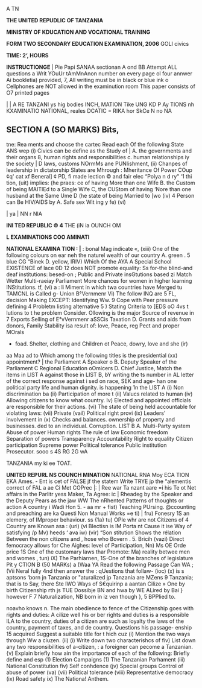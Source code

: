 A TN

**THE UNITED REPUDLIC OF TANZANIA**

**MINISTRY OF KDUCATION AND VOCATIONAL TRAINING**

**FORM TWO SECONDARY EDUCATION EXAMINATION, 2006**
GOLI civics

**TIME: 2‘, HOURS**

**INSTRUCTIONGE**
| Pie Papi SANAA sectionan A ond BB
Attempt ALL questions a Writ YOuUr tAmMnAnon number on every page ol four annwer
Ai bookletia) provided,
7, All writing must be in black or blue ink o Cellphones are NOT allowed in the examinution room
This paper consists of O7 printed pages

| |
A
RE TANZANI
ys hig bodies INCH, MATION
Tike UNG KD P Ay TIONS nh KXAMINATIO
NATIONAL, reales DCATIC
= RIKA hor SkCe N no
NA

## SECTION A (SO MARKS) Bits,
tne: Rea ments and choose the cartec
Read each Of the following State
ANS wep
(i) Civics can be define as the Study of |
A. the governments and their organs
8, human rights and responsibilities c. human relationships iy the society |
   D laws, customs NOrmMs ane PUNIishment,
(ii) Chanpes of leadership in dictatorship Slates are
Mhrough :
Mheritance Of Power
COup ¢q' cat xf Beneral] ¢
PD, fi made lection
© and fair elec
“Polya n d ry"
‘1
thi tion,
(uit) implies:
(he praes:
ce of having More than one Wife
B. the Custom of being MAITIEd to a Single Wife
C, the CUStom of having ‘Nore than one husband at the
Same Ume
   D (he state of being Married to [wo
(iv) 4 Person can Be HIV/AIDS by
A. Safe sex Wit ing y
fe)
(vi)

| ya | NN r NIA

**INI TED REPUBLIC © 4**
THE (iN ia
OUNCH OM

**L EXAMINATIONS COO AMINATI**

**NATIONAL EXAMINA TION : |**
: bonal Mag indicate «,
(xiii) One of the following colours on ear neh the naturel wealth of our country
A. green .
5 blue
CG “Binek
D. yellow,
IRIV) Which Of the AYA
   A Special School
EXISTENCE of lace
0D
12 does NOT promote equality:
Ss for-the blind-and deaf institutions: besed-on ;
Public and Private insGtutions based zi Match
Wetter
Multi-raeiay Parliament
More chances for women in higher learning
INStitutions.
tf,
(vi)
a : li
Miment in which twa countries have Merged tu
TAMCNL is Called g-
Union B°Vernmenr
Vi) The follow
INQ are 5
FL,
decision Making EXCEPT:
Identifying Ww. 9 Cope with Peer pressure defining 4 Probletm listing alternative 5
) Stating Criteria to
[EDS oO
4vs t lutions to t he problem
Consider.
Ollowing is the major Source of revenue in 7
Exports
Selling of E°vVernmenr aSSCis
Taxation
D.
Grants and aids from donors,
Family Stability isa result of:
love, Peace, reg
Pect and proper MOrals
- foad. Shelter, clothing and Children ot Peace, dowry, love and she
(ir)

aa Maa ad to
Which among the following titles is the presidential
(xx)
appointment?
| the Parliament
   A Speaker o
B. Deputy Speaker of the Parliament
   C Regional Education oOmicers
D. Chief Justice,
Match the items in LIST A against those in LIST B, bY writing the ts number in AL
letter of the correct response against i sed on race, SEK and age-
han one political party life and human dignity.
is happening 1n the
LIST A
(i) Non discrimination ba
(ii) Participation of more t
(ii) Valucs related to human
(iv) Allowing citizens to know what country.
Iv) Elected and appointed officials are responsible for their actions.
(vi) The state of being held accountable for violating laws:
(vii) Private
(vail) Political right provi
(ix) Leaders’ involvement in
(x) Checks and balances.
ownership of property and businesses.
ded to an individual.
Corruption.
LIST B
A. Multi-Party system
Abuse of power
Human rights
The rule of law
Economic freedom
Separation of powers
Transparency
Accountability
Right to equality
Citizen participation
Supreme power
Political tolerance
Public institution
Prosecutor.
sooo s
4S RG 2G
wA

TANZANIA
my ki ee TOAT.

**UNITED REPURL NS COUNCH MINATION**
NATIONAL RNA Moy ECA TION EKA
Ames. - Ent is cet of FALSE jf the statem
Write TRYE jp the “alementis correct of FAL a ae Ci
Met COPrec |: | Ree war Ta nzant aare =i his
Te ot Net affairs in the Parlitr yess Maker, Ta Agree: ic
| Rheadeg by the Speaker and the Deputy Pears as the jaw
WW The nRhented Patterns of thoughts or action A country i Wadi Hon 5. - aa mr +
fist) Teaching PUrsing. @ccounting and preaching are ka Questi
Non Manual Works =e ti) |
fru) Fonesry 1S an elemery, of IMproper behaviour. ss {1a}
tu) OPle whr are not Citizens of 4 Country are Known asa : (uri)
(vi Blectisn is IM Porta nt Cause it ise Way of satisfying /p Mv)
heeds ‘ ava iw)
(vir) “Son stitution Shows the rélation Between the non citizens and
, hose who Bovern . 5. Bricih
(vazi) Direct femocracy allows for Che Aighes: level of Participation, Nn)
Ms OE Orde price 1S One of the customary laws thar Promote: Ma)
reality betwee men and womes , tun)
iX) The Parhiarnen, 1S-One of the branches of legislature Pit y
CTION B (50 MARKs) a
(Waa
YA Read the following Passage Can WA ; (Vii
Neral fully 4nd then answer the :
qUestions that follaw- (ioc)
(x)
is s aptsons ‘born jn Tanzania or "aturalized jp Tanzania are
MZens 9 Tanzania; that is to Say, there Ste IWO Ways of S€quirinp a aantan Cilize » One by birth
Citizenship rth js
TUE Dossibje
BN and hwa by
WE ALired by Bai
} however F
7 Naturalization,
NB born in iz ven though }, 5
BPPlied to.

noavho knows n. The main obedience to fence of the
Citizenship goes with rights and duties: A cilize well his or ber rights and duties is a responsible ILA
to the country,
duties of a citizen are such as loyalty the laws of the country, payment of taxes, and de country.
Questions his passage-
enship 15 acquired
Suggest a suitable title for t hich cuz
(i)
Mention the two ways through Ww a ciuzen.
(ii)
(i) Write down two characterishcs of fiv) List down any two responsibilities of a-citizen, :
a foreigner can pecome a Tanzanian.
{v) Explain briefly how ain the importance of each of the following:
Briefly define and esp
(1) Election Campaigns
(1) The Tanzanian Parhament
(iii) National Constitution fiv) Self conhdence
(jv) Special groups
Control of abuse of power
(va)
(vii) Political tolerance
(viii) Representative democracy
(ix) Road safety ix) The Nationa! Anthem.